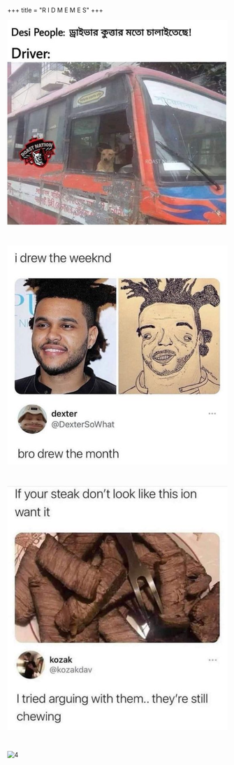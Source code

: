 +++
title = "R I D M E M E S"
+++

![1](/images/memes/dog1.png)

<br>

![2](/images/memes/weekend.png)

<br>

![3](/images/memes/khaown.png)

<br>

![4](/images/memes/teabdmm.png)
